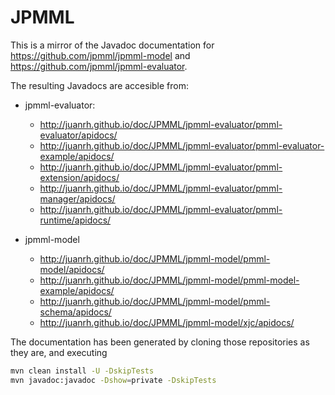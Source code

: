 # JPMML
This is a mirror of the Javadoc documentation for https://github.com/jpmml/jpmml-model and https://github.com/jpmml/jpmml-evaluator.

The resulting Javadocs are accesible from:

* jpmml-evaluator:
  - http://juanrh.github.io/doc/JPMML/jpmml-evaluator/pmml-evaluator/apidocs/
  - http://juanrh.github.io/doc/JPMML/jpmml-evaluator/pmml-evaluator-example/apidocs/
  - http://juanrh.github.io/doc/JPMML/jpmml-evaluator/pmml-extension/apidocs/
  - http://juanrh.github.io/doc/JPMML/jpmml-evaluator/pmml-manager/apidocs/
  - http://juanrh.github.io/doc/JPMML/jpmml-evaluator/pmml-runtime/apidocs/

* jpmml-model
  - http://juanrh.github.io/doc/JPMML/jpmml-model/pmml-model/apidocs/
  - http://juanrh.github.io/doc/JPMML/jpmml-model/pmml-model-example/apidocs/
  - http://juanrh.github.io/doc/JPMML/jpmml-model/pmml-schema/apidocs/
  - http://juanrh.github.io/doc/JPMML/jpmml-model/xjc/apidocs/

The documentation has been generated by cloning those repositories as they are, and executing
```bash 
mvn clean install -U -DskipTests
mvn javadoc:javadoc -Dshow=private -DskipTests
```
